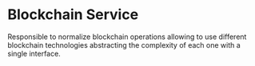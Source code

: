 # Blockchain Service

Responsible to normalize blockchain operations allowing to use different blockchain technologies abstracting the
complexity of each one with a single interface.
